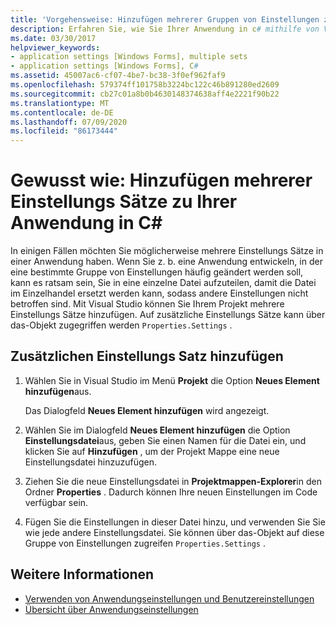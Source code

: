 ```yaml
---
title: 'Vorgehensweise: Hinzufügen mehrerer Gruppen von Einstellungen zur Anwendung in C#'
description: Erfahren Sie, wie Sie Ihrer Anwendung in c# mithilfe von Visual Studio mehrere Sätze von Windows Forms Einstellungen hinzufügen.
ms.date: 03/30/2017
helpviewer_keywords:
- application settings [Windows Forms], multiple sets
- application settings [Windows Forms], C#
ms.assetid: 45007ac6-cf07-4be7-bc38-3f0ef962faf9
ms.openlocfilehash: 579374ff101758b3224bc122c46b891280ed2609
ms.sourcegitcommit: cb27c01a8b0b4630148374638aff4e2221f90b22
ms.translationtype: MT
ms.contentlocale: de-DE
ms.lasthandoff: 07/09/2020
ms.locfileid: "86173444"
---
```

# <a name="how-to-add-multiple-sets-of-settings-to-your-application-in-c"></a>Gewusst wie: Hinzufügen mehrerer Einstellungs Sätze zu Ihrer Anwendung in C\#

In einigen Fällen möchten Sie möglicherweise mehrere Einstellungs Sätze in einer Anwendung haben. Wenn Sie z. b. eine Anwendung entwickeln, in der eine bestimmte Gruppe von Einstellungen häufig geändert werden soll, kann es ratsam sein, Sie in eine einzelne Datei aufzuteilen, damit die Datei im Einzelhandel ersetzt werden kann, sodass andere Einstellungen nicht betroffen sind. Mit Visual Studio können Sie Ihrem Projekt mehrere Einstellungs Sätze hinzufügen. Auf zusätzliche Einstellungs Sätze kann über das-Objekt zugegriffen werden `Properties.Settings` .

## <a name="add-an-additional-set-of-settings"></a>Zusätzlichen Einstellungs Satz hinzufügen

1. Wählen Sie in Visual Studio im Menü **Projekt** die Option **Neues Element hinzufügen**aus.

   Das Dialogfeld **Neues Element hinzufügen** wird angezeigt.

2. Wählen Sie im Dialogfeld **Neues Element hinzufügen** die Option **Einstellungsdatei**aus, geben Sie einen Namen für die Datei ein, und klicken Sie auf **Hinzufügen** , um der Projekt Mappe eine neue Einstellungsdatei hinzuzufügen.

3. Ziehen Sie die neue Einstellungsdatei in **Projektmappen-Explorer**in den Ordner **Properties** . Dadurch können Ihre neuen Einstellungen im Code verfügbar sein.

4. Fügen Sie die Einstellungen in dieser Datei hinzu, und verwenden Sie Sie wie jede andere Einstellungsdatei. Sie können über das-Objekt auf diese Gruppe von Einstellungen zugreifen `Properties.Settings` .

## <a name="see-also"></a>Weitere Informationen

- [Verwenden von Anwendungseinstellungen und Benutzereinstellungen](using-application-settings-and-user-settings.md)
- [Übersicht über Anwendungseinstellungen](application-settings-overview.md)
